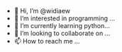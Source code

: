 - 👋 Hi, I’m @widiaew
- 👀 I’m interested in programming ...
- 🌱 I’m currently learning python...
- 💞️ I’m looking to collaborate on ...
- 📫 How to reach me ...

<!---
widiaew/widiaew is a ✨ special ✨ repository because its `README.md` (this file) appears on your GitHub profile.
You can click the Preview link to take a look at your changes.
--->
